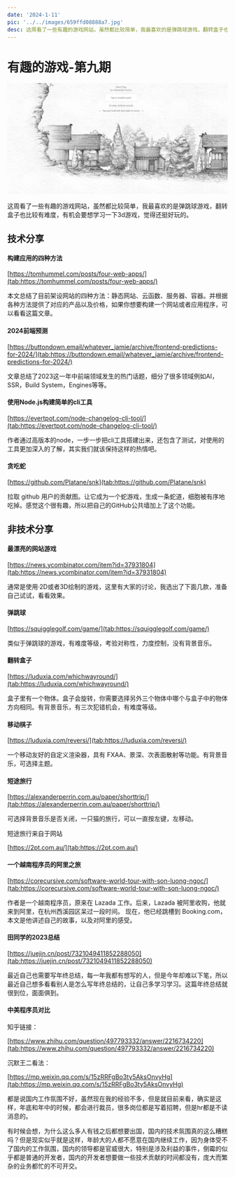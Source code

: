 ```yaml
---
date: '2024-1-11'
pic: '../../images/659ffd08888a7.jpg'
desc: 这周看了一些有趣的游戏网站，虽然都比较简单，我最喜欢的是弹跳球游戏，翻转盒子也比较有难度，有机会要想学习一下3d游戏，觉得还挺好玩的。
---
```

# 有趣的游戏-第九期



![Snipaste_2024-01-11_22-33-59.jpg](../../images/659ffd08888a7.jpg)

这周看了一些有趣的游戏网站，虽然都比较简单，我最喜欢的是弹跳球游戏，翻转盒子也比较有难度，有机会要想学习一下3d游戏，觉得还挺好玩的。

## 技术分享

#### 构建应用的四种方法

[https://tomhummel.com/posts/four-web-apps/](tab:https://tomhummel.com/posts/four-web-apps/)

本文总结了目前架设网站的四种方法：静态网站、云函数、服务器、容器。并根据各种方法提供了对应的产品以及价格，如果你想要构建一个网站或者应用程序，可以看看这篇文章。

#### 2024前端预测

[https://buttondown.email/whatever_jamie/archive/frontend-predictions-for-2024/](tab:https://buttondown.email/whatever_jamie/archive/frontend-predictions-for-2024/)

文章总结了2023这一年中前端领域发生的热门话题，细分了很多领域例如AI，SSR，Build System，Engines等等。

#### 使用Node.js构建简单的cli工具

[https://evertpot.com/node-changelog-cli-tool/](tab:https://evertpot.com/node-changelog-cli-tool/)

作者通过高版本的node，一步一步把cli工具搭建出来，还包含了测试，对使用的工具更加深入的了解，其实我们就该保持这样的热情吧。

#### 贪吃蛇

[https://github.com/Platane/snk](tab:https://github.com/Platane/snk)

拉取 github 用户的贡献图。让它成为一个蛇游戏，生成一条蛇道，细胞被有序地吃掉。感觉这个很有趣，所以把自己的GitHub公共墙加上了这个功能。

## 非技术分享


#### 最漂亮的网站游戏

[https://news.ycombinator.com/item?id=37931804](tab:https://news.ycombinator.com/item?id=37931804)

通常是使用·2D或者3D绘制的游戏，这里有大家的讨论，我选出了下面几款，准备自己试试，看看效果。


#### 弹跳球

[https://squigglegolf.com/game/](tab:https://squigglegolf.com/game/)

类似于弹跳球的游戏，有难度等级，考验对称性，力度控制，没有背景音乐。

#### 翻转盒子

[https://luduxia.com/whichwayround/](tab:https://luduxia.com/whichwayround/)

盒子里有一个物体。盒子会旋转，你需要选择另外三个物体中哪个与盒子中的物体方向相同。有背景音乐，有三次犯错机会，有难度等级。

#### 移动棋子

[https://luduxia.com/reversi/](tab:https://luduxia.com/reversi/)

一个移动友好的自定义渲染器，具有 FXAA、景深、次表面散射等功能。有背景音乐，可选择主题。

#### 短途旅行

[https://alexanderperrin.com.au/paper/shorttrip/](tab:https://alexanderperrin.com.au/paper/shorttrip/)

可选择背景音乐是否关闭，一只猫的旅行，可以一直按左键，左移动。

短途旅行来自于网站

[https://2pt.com.au/](tab:https://2pt.com.au/)


#### 一个越南程序员的阿里之旅

[https://corecursive.com/software-world-tour-with-son-luong-ngoc/](tab:https://corecursive.com/software-world-tour-with-son-luong-ngoc/)

作者是一个越南程序员，原来在 Lazada 工作。后来，Lazada 被阿里收购，他就来到阿里，在杭州西溪园区呆过一段时间。
现在，他已经跳槽到 Booking.com，本文是他讲述自己的故事，以及对阿里的感受。


#### 田同学的2023总结

[https://juejin.cn/post/7321049411852288050](tab:https://juejin.cn/post/7321049411852288050)

最近自己也需要写年终总结，每一年我都有想写的人，但是今年却难以下笔，所以最近自己想多看看别人是怎么写年终总结的，让自己多学习学习。这篇年终总结就很到位，面面俱到。

#### 中美程序员对比

知乎链接：

[https://www.zhihu.com/question/497793332/answer/2216734220](tab:https://www.zhihu.com/question/497793332/answer/2216734220)

沉默王二看法：

[https://mp.weixin.qq.com/s/15zRRFgBo3ty5AksOnvyHg](tab:https://mp.weixin.qq.com/s/15zRRFgBo3ty5AksOnvyHg)

都是说国内工作氛围不好，虽然现在我的经验不多，但是就目前来看，确实是这样，年底和年中的时候，都会进行裁员，很多岗位都是写着招聘，但是hr都是不读消息的。

有时候会想，为什么这么多人有钱之后都想要出国，国内的技术氛围真的这么糟糕吗？但是现实似乎就是这样，年龄大的人都不愿意在国内继续工作，因为身体受不了国内的工作氛围，国内的领导都是官威很大，特别是涉及利益的事件，倒霉的似乎都是普通的开发者，国内的开发者想要做一些技术贡献的时间都没有，庞大而繁杂的业务都忙的不可开交。

